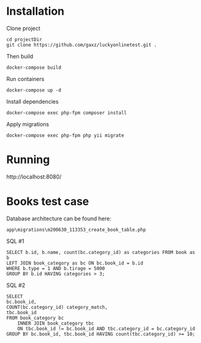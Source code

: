 
# Installation
Clone project

    cd projectDir
    git clone https://github.com/gaxz/luckyonlinetest.git .

Then build

    docker-compose build

Run containers

    docker-compose up -d

Install dependencies

    docker-compose exec php-fpm composer install

Apply migrations

    docker-compose exec php-fpm php yii migrate

# Running

http://localhost:8080/

# Books test case
Database architecture can be found here:

    app\migrations\m200630_113353_create_book_table.php
SQL #1

    SELECT b.id, b.name, count(bc.category_id) as categories FROM book as b
    LEFT JOIN book_category as bc ON bc.book_id = b.id
    WHERE b.type = 1 AND b.tirage = 5000
    GROUP BY b.id HAVING categories > 3;

SQL #2

    SELECT 
    bc.book_id, 
    COUNT(bc.category_id) category_match, 
    tbc.book_id 
    FROM book_category bc
	    INNER JOIN book_category tbc 
	    ON tbc.book_id != bc.book_id AND tbc.category_id = bc.category_id
    GROUP BY bc.book_id, tbc.book_id HAVING count(tbc.category_id) >= 10;

